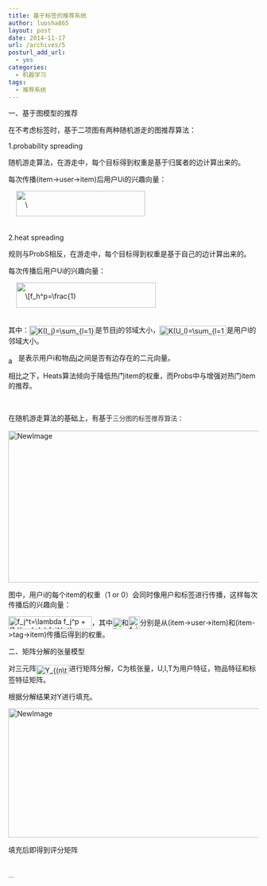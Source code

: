 ```yaml
---
title: 基于标签的推荐系统
author: luosha865
layout: post
date: 2014-11-17
url: /archives/5
posturl_add_url:
  - yes
categories:
  - 机器学习
tags:
  - 推荐系统
---
```

一、基于图模型的推荐

在不考虑标签时，基于二项图有两种随机游走的图推荐算法：

1.probability spreading

随机游走算法，在游走中，每个目标得到权重是基于归属者的边计算出来的。

每次传播(item->user->item)后用户Ui的兴趣向量：

<p class="ql-center-displayed-equation" style="line-height: 51px;">
  <span class="ql-right-eqno"> &nbsp; </span><span class="ql-left-eqno"> &nbsp; </span><img src="http://blog.sword865.com/wp-content/ql-cache/quicklatex.com-72578d7b8cd811343615a8e13fcdbe2a_l3.png" height="51" width="259" class="ql-img-displayed-equation quicklatex-auto-format" alt="&#92;&#91;&#102;&#95;&#106;&#94;&#112;&#61;&#92;&#115;&#117;&#109;&#95;&#123;&#108;&#61;&#49;&#125;&#94;&#123;&#110;&#125;&#92;&#115;&#117;&#109;&#95;&#123;&#115;&#61;&#49;&#125;&#94;&#123;&#109;&#125;&#92;&#102;&#114;&#97;&#99;&#123;&#97;&#95;&#123;&#108;&#106;&#125;&#97;&#95;&#123;&#108;&#115;&#125;&#97;&#95;&#123;&#105;&#115;&#125;&#125;&#123;&#75;&#40;&#85;&#95;&#108;&#41;&#75;&#40;&#73;&#95;&#115;&#41;&#125;&#44;&#106;&#61;&#49;&#8230;&#109;&#92;&#93;" title="Rendered by QuickLaTeX.com" />
</p>

2.heat spreading

规则与ProbS相反，在游走中，每个目标得到权重是基于自己的边计算出来的。

每次传播后用户Ui的兴趣向量：

<p class="ql-center-displayed-equation" style="line-height: 51px;">
  <span class="ql-right-eqno"> &nbsp; </span><span class="ql-left-eqno"> &nbsp; </span><img src="http://blog.sword865.com/wp-content/ql-cache/quicklatex.com-b0998856c4f20c869185526c6f2d5dab_l3.png" height="51" width="281" class="ql-img-displayed-equation quicklatex-auto-format" alt="&#92;&#91;&#102;&#95;&#104;&#94;&#112;&#61;&#92;&#102;&#114;&#97;&#99;&#123;&#49;&#125;&#123;&#75;&#40;&#73;&#95;&#106;&#41;&#125;&#92;&#115;&#117;&#109;&#95;&#123;&#108;&#61;&#49;&#125;&#94;&#123;&#110;&#125;&#92;&#115;&#117;&#109;&#95;&#123;&#115;&#61;&#49;&#125;&#94;&#123;&#109;&#125;&#92;&#102;&#114;&#97;&#99;&#123;&#97;&#95;&#123;&#108;&#106;&#125;&#97;&#95;&#123;&#108;&#115;&#125;&#97;&#95;&#123;&#105;&#115;&#125;&#125;&#123;&#75;&#40;&#85;&#95;&#108;&#41;&#125;&#44;&#106;&#61;&#49;&#8230;&#109;&#92;&#93;" title="Rendered by QuickLaTeX.com" />
</p>

其中：<img src="http://blog.sword865.com/wp-content/ql-cache/quicklatex.com-b079522ca48af5742d3a92fad1cab60e_l3.png" class="ql-img-inline-formula quicklatex-auto-format" alt="&#75;&#40;&#73;&#95;&#106;&#41;&#61;&#92;&#115;&#117;&#109;&#95;&#123;&#108;&#61;&#49;&#125;&#94;&#123;&#109;&#125;&#97;&#95;&#123;&#108;&#106;&#125;" title="Rendered by QuickLaTeX.com" height="20" width="133" style="vertical-align: -6px;" />是节目j的邻域大小，<img src="http://blog.sword865.com/wp-content/ql-cache/quicklatex.com-c00cedda4e5d5763a770835d673ba5c5_l3.png" class="ql-img-inline-formula quicklatex-auto-format" alt="&#75;&#40;&#85;&#95;&#108;&#41;&#61;&#92;&#115;&#117;&#109;&#95;&#123;&#108;&#61;&#49;&#125;&#94;&#123;&#110;&#125;&#97;&#95;&#123;&#108;&#115;&#125;" title="Rendered by QuickLaTeX.com" height="20" width="135" style="vertical-align: -6px;" />是用户l的邻域大小。

<img src="http://blog.sword865.com/wp-content/ql-cache/quicklatex.com-8b434a5adf074f8f0e25a42236e0c3ed_l3.png" class="ql-img-inline-formula quicklatex-auto-format" alt="&#97;&#95;&#123;&#105;&#106;&#125;" title="Rendered by QuickLaTeX.com" height="14" width="20" style="vertical-align: -6px;" />是表示用户i和物品j之间是否有边存在的二元向量。

相比之下，Heats算法倾向于降低热门item的权重，而Probs中与增强对热门item的推荐。

&nbsp;

在随机游走算法的基础上，有基于<span style="color: #333333; font-family: arial; font-size: 13px; line-height: 20.0200004577637px;">三分图的标签推荐算法：</span>

<img title="NewImage.png" src="http://images.cnitblog.com/blog/52809/201411/171255254884996.png" alt="NewImage" width="600" height="305" border="0" />

图中，用户i的每个item的权重（1 or 0）会同时像用户和标签进行传播，这样每次传播后的兴趣向量：

<img src="http://blog.sword865.com/wp-content/ql-cache/quicklatex.com-f78f41f2bf011c73a4bffd5e2472a3fe_l3.png" class="ql-img-inline-formula quicklatex-auto-format" alt="&#102;&#95;&#106;&#94;&#116;&#61;&#92;&#108;&#97;&#109;&#98;&#100;&#97;&#32;&#102;&#95;&#106;&#94;&#112;&#32;&#43;&#32;&#40;&#49;&#45;&#92;&#108;&#97;&#109;&#98;&#100;&#97;&#41;&#32;&#102;&#95;&#106;&#94;&#123;&#112;&#116;&#125;" title="Rendered by QuickLaTeX.com" height="26" width="168" style="vertical-align: -8px;" />，其中<img src="http://blog.sword865.com/wp-content/ql-cache/quicklatex.com-2bde2cec73738ac0234706257f6dc449_l3.png" class="ql-img-inline-formula quicklatex-auto-format" alt="&#102;&#95;&#106;&#94;&#112;" title="Rendered by QuickLaTeX.com" height="23" width="18" style="vertical-align: -8px;" />和<img src="http://blog.sword865.com/wp-content/ql-cache/quicklatex.com-71804ecfd1421a8904e2c9a4305983d6_l3.png" class="ql-img-inline-formula quicklatex-auto-format" alt="&#102;&#95;&#106;&#94;&#123;&#112;&#116;&#125;" title="Rendered by QuickLaTeX.com" height="26" width="23" style="vertical-align: -8px;" />分别是从(item->user->item)和(item->tag->item)传播后得到的权重。

<span style="font-size: 14px;">二、矩阵分解的张量模型</span>

对三元阵<img src="http://blog.sword865.com/wp-content/ql-cache/quicklatex.com-067fe9c87c45494d6cab789cc05de1e9_l3.png" class="ql-img-inline-formula quicklatex-auto-format" alt="&#89;&#95;&#123;&#40;&#110;&#92;&#116;&#105;&#109;&#101;&#115;&#32;&#109;&#92;&#116;&#105;&#109;&#101;&#115;&#32;&#116;&#41;&#125;" title="Rendered by QuickLaTeX.com" height="19" width="66" style="vertical-align: -7px;" />进行矩阵分解，C为核张量，U,I,T为用户特征，物品特征和标签特征矩阵。

根据分解结果对Y进行填充。

<img title="NewImage.png" src="http://images.cnitblog.com/blog/52809/201411/171508548949009.png" alt="NewImage" width="600" height="260" border="0" />

填充后即得到评分矩阵

<span style="font-size: 14px;"> </span>

<p style="margin:0;padding:0;height:1px;overflow:hidden;">
  <a href="http://www.wumii.com/widget/relatedItems" style="border:0;"><img src="http://static.wumii.cn/images/pixel.png" alt="无觅相关文章插件，快速提升流量" style="border:0;padding:0;margin:0;" /></a>
</p>